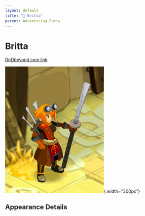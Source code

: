 ```yaml
---
layout: default
title: "🤷 Britta"
parent: Adventuring Party
---
```


# Britta

[DnDbeyond.com link](https://www.dndbeyond.com/characters/31966931)

![full_art](img/britta.png){:width="300px"}

## Appearance Details
